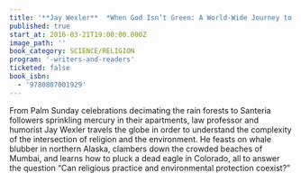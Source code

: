 ```yaml
---
title: '**Jay Wexler**  *When God Isn’t Green: A World-Wide Journey to Places Where Religious Practices and Environmentalism Collide*'
published: true
start_at: 2016-03-21T19:00:00.000Z
image_path: ''
book_category: SCIENCE/RELIGION
program: '-writers-and-readers'
ticketed: false
book_isbn:
  - '9780807001929'
---
```


From Palm Sunday celebrations decimating the rain forests to Santeria followers sprinkling mercury in their apartments, law professor and humorist Jay Wexler travels the globe in order to understand the complexity of the intersection of religion and the environment. He feasts on whale blubber in northern Alaska, clambers down the crowded beaches of Mumbai, and learns how to pluck a dead eagle in Colorado, all to answer the question “Can religious practice and environmental protection coexist?”